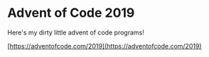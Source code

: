 # Advent of Code 2019

Here's my dirty little advent of code programs!

[https://adventofcode.com/2019](https://adventofcode.com/2019)